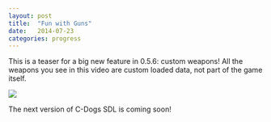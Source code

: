 ```yaml
---
layout: post
title:  "Fun with Guns"
date:   2014-07-23
categories: progress
---
```

This is a teaser for a big new feature in 0.5.6: custom weapons! All the weapons you see in this video are custom loaded data, not part of the game itself.

[![](http://img.youtube.com/vi/Zx8FZKpyzXM/0.jpg)](http://www.youtube.com/watch?v=Zx8FZKpyzXM)

The next version of C-Dogs SDL is coming soon!